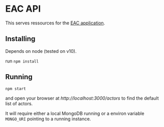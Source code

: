 # EAC API

This serves ressources for the [EAC application](https://github.com/betagouv/eac).


## Installing

Depends on node (tested on v10).

run `npm install`


## Running

`npm start`

and open your browser at _http://localhost:3000/actors_ to find the default
list of actors.

It will require either a local MongoDB running or a environ variable `MONGO_URI`
pointing to a running instance.
